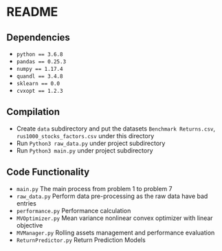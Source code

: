 # README

## Dependencies

+ `python == 3.6.8` 
+ `pandas == 0.25.3`
+ `numpy == 1.17.4`
+ `quandl == 3.4.8`
+ `sklearn == 0.0`
+ `cvxopt == 1.2.3`

## Compilation

+ Create `data` subdirectory and put the datasets `Benchmark Returns.csv`, `rus1000_stocks_factors.csv` under this directory
+ Run `Python3 raw_data.py` under project subdirectory
+ Run `Python3 main.py` under project subdirectory

## Code Functionality

+ `main.py` The main process from problem 1 to problem 7
+ `raw_data.py` Perform data pre-processing as the raw data have bad entries
+ `performance.py` Performance calculation
+ `MVOptimizer.py` Mean variance nonlinear convex optimizer with linear objective
+ `MVManager.py` Rolling assets management and performance evaluation
+ `ReturnPredictor.py` Return Prediction Models

